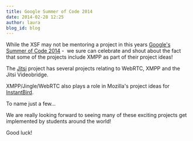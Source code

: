 ```yaml
---
title: Google Summer of Code 2014
date: 2014-02-28 12:25
author: laura
blog_id: blog
---
```


While the XSF may not be mentoring a project in this years [Google's Summer of Code 2014](http://code.google.com/soc/) -  we sure can celebrate and shout about the fact that some of the projects include XMPP as part of their project ideas!

The [Jitsi](https://jitsi.org/Development/GSoC) project has several projects relating to WebRTC, XMPP and the Jitsi Videobridge.

XMPP/Jingle/WebRTC also plays a role in Mozilla's project ideas for [InstantBird](https://wiki.mozilla.org/Community:SummerOfCode14#Instantbird).

To name just a few...

We are really looking forward to seeing many of these exciting projects get implemented by students around the world!

Good luck!
